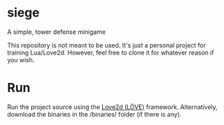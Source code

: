 # siege
A simple, tower defense minigame

This repository is not meant to be used. It's just a personal project for training Lua/Love2d. However, feel free to clone it for whatever reason if you wish.

# Run
Run the project source using the [Love2d (LÖVE)](https://love2d.org/) framework. Alternatively, download the binaries in the /binaries/ folder (if there is any).
